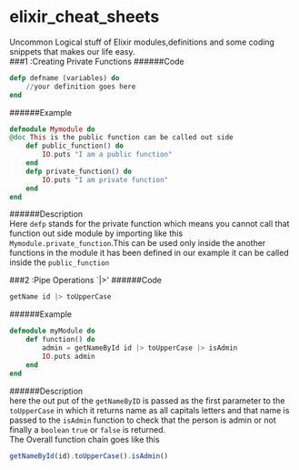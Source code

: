 # elixir_cheat_sheets
Uncommon Logical stuff of Elixir modules,definitions and some coding snippets that makes our life easy.         
###1 :Creating Private Functions
######Code
```elixir
defp defname (variables) do
    //your definition goes here 
end
```
######Example
```elixir
defmodule Mymodule do
@doc This is the public function can be called out side
    def public_function() do 
        IO.puts "I am a public function"
    end 
    defp private_function() do
        IO.puts "I am private function"
    end
end
```
######Description   
Here `defp` stands for the private function which means you cannot call that function out side module by importing like this `Mymodule.private_function`.This can be used only inside the another functions in the module it has been defined in our example it can be called inside the `public_function`          


###2 :Pipe Operations `|>'
######Code
```elixir
getName id |> toUpperCase
```
######Example
```elixir
defmodule myModule do
    def function() do
        admin = getNameById id |> toUpperCase |> isAdmin
        IO.puts admin
    end
end

```
######Description   
here the out put of the `getNameByID` is passed as the first parameter to the `toUpperCase` in which it returns name as all capitals letters and that name is passed to the `isAdmin` function to check that the person is admin or not finally a `boolean` `true` or `false` is returned.                  
The Overall function chain  goes like this                   
```javascript
getNameById(id).toUpperCase().isAdmin()
```      

              
